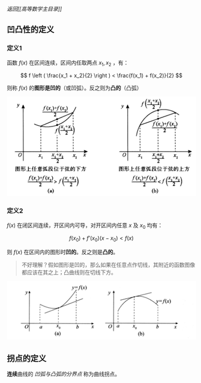 *返回[[高等数学主目录]]*

## 凹凸性的定义

### 定义1

函数 $f(x)$ 在区间连续，区间内任取两点 $x_1, x_2$ ，有：

$$
f \left ( \frac{x_1 + x_2}{2} \right ) < \frac{f(x_1) + f(x_2)}{2}
$$

则称 $f(x)$ 的**图形是凹的**（或凹弧）。反之则为**凸的**（凸弧）

![aotu1](/assets/aotu1.jpg)

### 定义2

$f(x)$ 在闭区间连续，开区间内可导，对开区间内任意 $x$ 及 $x_0$ 均有：

$$
f(x_0)+f’(x_0)(x-x_0) < f(x)
$$

则 $f(x)$ 在区间内的图形时**凹的**。反之则是**凸的**。

> 不好理解？假如图形是凹的，那么如果在任意点作切线，其附近的函数图像都应该在其之上；凸曲线则在切线下方。

![aotu2](/assets/aotu2.jpg)

## 拐点的定义

**连续**曲线的 *凹弧与凸弧的分界点* 称为曲线拐点。